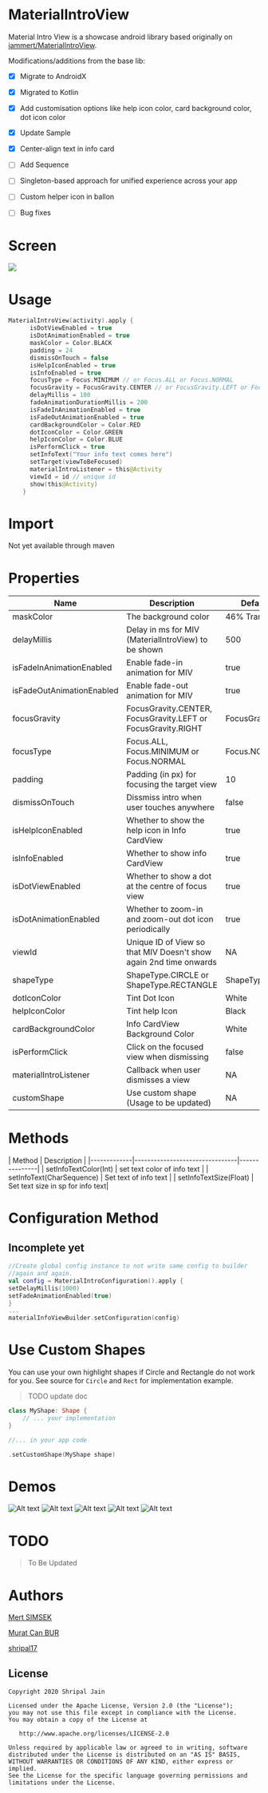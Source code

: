# MaterialIntroView
Material Intro View is a showcase android library based originally on [iammert/MaterialIntroView](https://github.com/iammert/MaterialIntroView).

Modifications/additions from the base lib:
- [x] Migrate to AndroidX
- [x] Migrated to Kotlin
- [x] Add customisation options like help icon color, card background color, dot icon color
- [x] Update Sample
- [x] Center-align text in info card
- [ ] Add Sequence
- [ ] Singleton-based approach for unified experience across your app
- [ ] Custom helper icon in ballon
- [ ] Bug fixes


# Screen
<img src="https://raw.githubusercontent.com/shripal17/MaterialIntroView/master/art/materialintroviewgif.gif"/>

# Usage
```kotlin
MaterialIntroView(activity).apply {
      isDotViewEnabled = true
      isDotAnimationEnabled = true
      maskColor = Color.BLACK
      padding = 24
      dismissOnTouch = false
      isHelpIconEnabled = true
      isInfoEnabled = true
      focusType = Focus.MINIMUM // or Focus.ALL or Focus.NORMAL
      focusGravity = FocusGravity.CENTER // or FocusGravity.LEFT or FocusGravity.RIGHT
      delayMillis = 100
      fadeAnimationDurationMillis = 200
      isFadeInAnimationEnabled = true
      isFadeOutAnimationEnabled = true
      cardBackgroundColor = Color.RED
      dotIconColor = Color.GREEN
      helpIconColor = Color.BLUE
      isPerformClick = true
      setInfoText("Your info text comes here")
      setTarget(viewToBeFocused)
      materialIntroListener = this@Activity
      viewId = id // unique id
      show(this@Activity)
    }
```

# Import
Not yet available through maven

# Properties
| Name        | Description                    | Default Value |
|-------------|--------------------------------|---------------|
|maskColor    | The background color           | 46% Transparent |
|delayMillis  | Delay in ms for MIV (MaterialIntroView) to be shown  | 500 |
| isFadeInAnimationEnabled | Enable fade-in animation for MIV | true |
| isFadeOutAnimationEnabled | Enable fade-out animation for MIV | true |
|focusGravity | FocusGravity.CENTER, FocusGravity.LEFT or FocusGravity.RIGHT | FocusGravity.CENTER |
| focusType | Focus.ALL, Focus.MINIMUM or Focus.NORMAL | Focus.NORMAL|
| padding | Padding (in px) for focusing the target view | 10 |
| dismissOnTouch | Dissmiss intro when user touches anywhere | false |
| isHelpIconEnabled| Whether to show the help icon in Info CardView | true |
| isInfoEnabled | Whether to show info CardView | true |
| isDotViewEnabled | Whether to show a dot at the centre of focus view | true |
| isDotAnimationEnabled | Whether to zoom-in and zoom-out dot icon periodically | true |
| viewId | Unique ID of View so that MIV Doesn't show again 2nd time onwards | NA |
| shapeType | ShapeType.CIRCLE or ShapeType.RECTANGLE | ShapeType.CIRCLE |
| dotIconColor | Tint Dot Icon | White |
| helpIconColor | Tint help Icon | Black |
| cardBackgroundColor | Info CardView Background Color | White |
| isPerformClick | Click on the focused view when dismissing | false |
| materialIntroListener | Callback when user dismisses a view | NA |
| customShape | Use custom shape (Usage to be updated) | NA |

# Methods
| Method        | Description                    |
|-------------|--------------------------------|---------------|
| setInfoTextColor(Int) | set text color of info text |
| setInfoText(CharSequence) | Set text of info text |
| setInfoTextSize(Float) | Set text size in sp for info text|

# Configuration Method
## Incomplete yet
```kotlin
//Create global config instance to not write same config to builder
//again and again.
val config = MaterialIntroConfiguration().apply {
setDelayMillis(1000)
setFadeAnimationEnabled(true)
}
...
materialInfoViewBuilder.setConfiguration(config)
```

# Use Custom Shapes
You can use your own highlight shapes if Circle and Rectangle do not work for you. See source for `Circle` and `Rect` for implementation example.
> TODO update doc
```kotlin
class MyShape: Shape {
    // ... your implementation
}

//... in your app code

.setCustomShape(MyShape shape)

```

# Demos
![Alt text](/art/art_drawer.png?raw=true)
![Alt text](/art/art_focus_all.png?raw=true)
![Alt text](/art/art_focus_normal.png?raw=true)
![Alt text](/art/art_gravity_left.png?raw=true)
![Alt text](/art/art_rectangle.png?raw=true)
# TODO
> To Be Updated

# Authors

[Mert SIMSEK](https://github.com/iammert)

[Murat Can BUR](https://github.com/muratcanbur)

[shripal17](https://github.com/shripal17)

License
--------


    Copyright 2020 Shripal Jain

    Licensed under the Apache License, Version 2.0 (the "License");
    you may not use this file except in compliance with the License.
    You may obtain a copy of the License at

       http://www.apache.org/licenses/LICENSE-2.0

    Unless required by applicable law or agreed to in writing, software
    distributed under the License is distributed on an "AS IS" BASIS,
    WITHOUT WARRANTIES OR CONDITIONS OF ANY KIND, either express or implied.
    See the License for the specific language governing permissions and
    limitations under the License.







